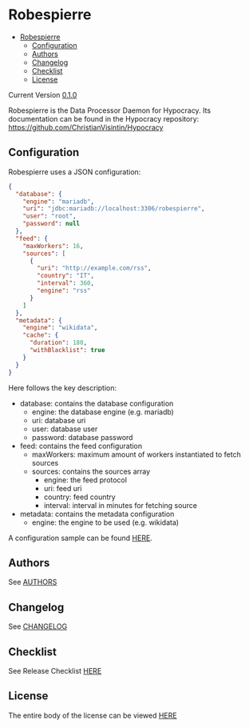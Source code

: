 # Robespierre

- [Robespierre](#robespierre)
  - [Configuration](#configuration)
  - [Authors](#authors)
  - [Changelog](#changelog)
  - [Checklist](#checklist)
  - [License](#license)

Current Version [0.1.0](CHANGELOG.md#010)

Robespierre is the Data Processor Daemon for Hypocracy.
Its documentation can be found in the Hypocracy repository: <https://github.com/ChristianVisintin/Hypocracy>

## Configuration

Robespierre uses a JSON configuration:

```json
{
  "database": {
    "engine": "mariadb",
    "uri": "jdbc:mariadb://localhost:3306/robespierre",
    "user": "root",
    "password": null
  },
  "feed": {
    "maxWorkers": 16,
    "sources": [
      {
        "uri": "http://example.com/rss",
        "country": "IT",
        "interval": 360,
        "engine": "rss"
      }
    ]
  },
  "metadata": {
    "engine": "wikidata",
    "cache": {
      "duration": 180,
      "withBlacklist": true
    }
  }
}
```

Here follows the key description:

- database: contains the database configuration
  - engine: the database engine (e.g. mariadb)
  - uri: database uri
  - user: database user
  - password: database password
- feed: contains the feed configuration
  - maxWorkers: maximum amount of workers instantiated to fetch sources
  - sources: contains the sources array
    - engine: the feed protocol
    - uri: feed uri
    - country: feed country
    - interval: interval in minutes for fetching source
- metadata: contains the metadata configuration
  - engine: the engine to be used (e.g. wikidata)

A configuration sample can be found [HERE](./config/default.json).

## Authors

See [AUTHORS](AUTHORS.md)

## Changelog

See [CHANGELOG](CHANGELOG.md)

## Checklist

See Release Checklist [HERE](CHECKLIST.md)

## License

The entire body of the license can be viewed [HERE](LICENSE.txt)
